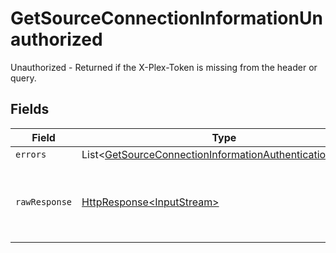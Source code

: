 # GetSourceConnectionInformationUnauthorized

Unauthorized - Returned if the X-Plex-Token is missing from the header or query.


## Fields

| Field                                                                                                                                  | Type                                                                                                                                   | Required                                                                                                                               | Description                                                                                                                            |
| -------------------------------------------------------------------------------------------------------------------------------------- | -------------------------------------------------------------------------------------------------------------------------------------- | -------------------------------------------------------------------------------------------------------------------------------------- | -------------------------------------------------------------------------------------------------------------------------------------- |
| `errors`                                                                                                                               | List\<[GetSourceConnectionInformationAuthenticationErrors](../../models/errors/GetSourceConnectionInformationAuthenticationErrors.md)> | :heavy_minus_sign:                                                                                                                     | N/A                                                                                                                                    |
| `rawResponse`                                                                                                                          | [HttpResponse\<InputStream>](https://docs.oracle.com/en/java/javase/11/docs/api/java.net.http/java/net/http/HttpResponse.html)         | :heavy_minus_sign:                                                                                                                     | Raw HTTP response; suitable for custom response parsing                                                                                |